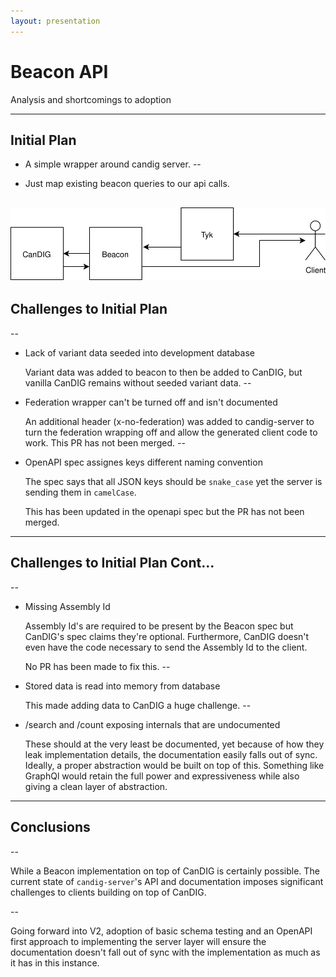 ```yaml
---
layout: presentation
---
```


# Beacon API

Analysis and shortcomings to adoption

---

## Initial Plan

- A simple wrapper around candig server.
--

- Just map existing beacon queries to our api calls.

![Beacon Diagram](./beacon.svg)
---

## Challenges to Initial Plan
--

- Lack of variant data seeded into development database

  Variant data was added to beacon to then be added to CanDIG, but
  vanilla CanDIG remains without seeded variant data.
--

- Federation wrapper can't be turned off and isn't documented

  An additional header (x-no-federation) was added to candig-server to
  turn the federation wrapping off and allow the generated client code
  to work. This PR has not been merged.
--

- OpenAPI spec assignes keys different naming convention

  The spec says that all JSON keys should be `snake_case` yet the
  server is sending them in `camelCase`.

  This has been updated in the openapi spec but the PR has not been
  merged.
---

## Challenges to Initial Plan Cont...
--

- Missing Assembly Id

  Assembly Id's are required to be present by the Beacon spec but
  CanDIG's spec claims they're optional. Furthermore, CanDIG doesn't
  even have the code necessary to send the Assembly Id to the client.

  No PR has been made to fix this.
--

- Stored data is read into memory from database

  This made adding data to CanDIG a huge challenge.
--

- /search and /count exposing internals that are undocumented

  These should at the very least be documented, yet because of how
  they leak implementation details, the documentation easily falls out
  of sync. Ideally, a proper abstraction would be built on top of
  this. Something like GraphQl would retain the full power and
  expressiveness while also giving a clean layer of abstraction.

---

## Conclusions

--

While a Beacon implementation on top of CanDIG is certainly possible.
The current state of `candig-server`'s API and documentation imposes
significant challenges to clients building on top of CanDIG.

--

Going forward into V2, adoption of basic schema testing and an OpenAPI
first approach to implementing the server layer will ensure the
documentation doesn't fall out of sync with the implementation as much
as it has in this instance.
